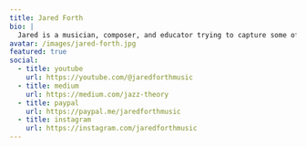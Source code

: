 ```yaml
---
title: Jared Forth
bio: |
  Jared is a musician, composer, and educator trying to capture some of the human experience with the beauty of music.
avatar: /images/jared-forth.jpg
featured: true
social:
  - title: youtube
    url: https://youtube.com/@jaredforthmusic
  - title: medium
    url: https://medium.com/jazz-theory
  - title: paypal
    url: https://paypal.me/jaredforthmusic
  - title: instagram
    url: https://instagram.com/jaredforthmusic
---
```

